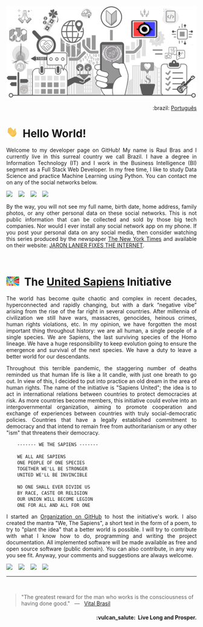 ![UnitedSapiens Banner](https://raw.githubusercontent.com/tecnolista/tecnolista/main/assets/profile-banner.png)

<p align="right">:brazil: <a href="https://github.com/tecnolista">Português</a></p>

# <img src="https://raw.githubusercontent.com/tecnolista/tecnolista/main/assets/hand-waving.gif" width="30px">&nbsp; Hello World!

<p align="justify">Welcome to my developer page on GitHub! My name is Raul Bras and I currently live in this surreal country we call Brazil. I have a degree in Information Technology (IT) and I work in the Business Intelligence (BI) segment as a Full Stack Web Developer. In my free time, I like to study Data Science and practice Machine Learning using Python. You can contact me on any of the social networks below.</p>

<p>
    <a href="https://www.facebook.com/tecnolista"><img src="https://img.shields.io/badge/facebook-%231877F2.svg?&style=for-the-badge&logo=facebook&logoColor=white" height=32></a> &nbsp;&nbsp;
    <a href="https://www.linkedin.com/in/tecnolista"><img src="https://img.shields.io/badge/linkedin-%230A66C2.svg?&style=for-the-badge&logo=linkedin&logoColor=white" height=32></a> &nbsp;&nbsp;
    <a href="https://www.mql5.com/en/users/tecnolista"><img src="https://img.shields.io/badge/MQL5-%234A76B8.svg?&style=for-the-badge&logo=junit5&logoColor=white" height=32></a> &nbsp;&nbsp;
    <a href="https://www.t.me/Tecnolista"><img src="https://img.shields.io/badge/telegram-%2326A5E4.svg?&style=for-the-badge&logo=telegram&logoColor=white" height=32></a> &nbsp;&nbsp;
</p>

 <p align="justify">By the way, you will not see my full name, birth date, home address, family photos, or any other personal data on these social networks. This is not public information that can be collected and sold by those big tech companies. Nor would I ever install any social network app on my phone. If you post your personal data on any social media, then consider watching this series produced by the newspaper <a href="https://www.nytimes.com/">The New York Times</a> and available on their website: <a href="https://www.nytimes.com/interactive/2019/09/23/opinion/data-privacy-jaron-lanier.html">JARON LANIER FIXES THE INTERNET</a>.</p>
<br />


# <img src="https://raw.githubusercontent.com/tecnolista/tecnolista/main/assets/unsap-icon.png" height="24px">&nbsp; The [United Sapiens](https://www.united-sapiens.org/) Initiative

<p align="justify">The world has become quite chaotic and complex in recent decades, hyperconnected and rapidly changing, but with a dark “negative vibe” arising from the rise of the far right in several countries. After millennia of civilization we still have wars, massacres, genocides, heinous crimes, human rights violations, etc. In my opinion, we have forgotten the most important thing throughout history: we are all human, a single people of a single species. We are Sapiens, the last surviving species of the Homo lineage. We have a huge responsibility to keep evolution going to ensure the emergence and survival of the next species. We have a duty to leave a better world for our descendants.</p>

<p align="justify">Throughout this terrible pandemic, the staggering number of deaths reminded us that human life is like a lit candle, with just one breath to go out. In view of this, I decided to put into practice an old dream in the area of human rights. The name of the initiative is "Sapiens United"; the idea is to act in international relations between countries to protect democracies at risk. As more countries become members, this initiative could evolve into an intergovernmental organization, aiming to promote cooperation and exchange of experiences between countries with truly social-democratic policies. Countries that have a legally established commitment to democracy and that intend to remain free from authoritarianism or any other "ism" that threatens their democracy.</p>

```
    ------- WE THE SAPIENS -------

    WE ALL ARE SAPIENS
    ONE PEOPLE OF ONE SPECIES
    TOGETHER WE'LL BE STRONGER
    UNITED WE'LL BE INVINCIBLE

    NO ONE SHALL EVER DIVIDE US
    BY RACE, CASTE OR RELIGION
    OUR UNION WILL BECOME LEGION
    ONE FOR ALL AND ALL FOR ONE
```

<p align="justify">I started an <a href="https://github.com/United-Sapiens">Organization on GitHub</a> to host the initiative's work. I also created the mantra "We, The Sapiens", a short text in the form of a poem, to try to "plant the idea" that a better world is possible. I will try to contribute with what I know how to do, programming and writing the project documentation. All implemented software will be made available as free and open source software (public domain). You can also contribute, in any way you see fit. Anyway, your comments and suggestions are always welcome.</p>

<p>
    <a href="https://www.github.com/united-sapiens"><img src="https://img.shields.io/badge/github-%23181717.svg?&style=for-the-badge&logo=github&logoColor=white" height=32></a> &nbsp;&nbsp;
    <a href="https://www.twitter.com/United_Sapiens"><img src="https://img.shields.io/badge/twitter-%231DA1F2.svg?&style=for-the-badge&logo=twitter&logoColor=white" height=32></a> &nbsp;&nbsp;
    <a href="https://www.reddit.com/user/united_sapiens"><img src="https://img.shields.io/badge/reddit-%23FF4500.svg?&style=for-the-badge&logo=reddit&logoColor=white" height=32></a> &nbsp;&nbsp;
    <a href="https://www.youtube.com/channel/UCUf4NOsEr_0pMNMKK25CPAg"><img src="https://img.shields.io/badge/youtube-%23FF0000.svg?&style=for-the-badge&logo=youtube&logoColor=white" height=32></a>
</p>

- - -
<br />


> "The greatest reward for the man who works is the consciousness of having done good." &nbsp; — &nbsp; <a href="https://en.wikipedia.org/wiki/Vital_Brazil">Vital Brasil</a>


<h4 align="right">:vulcan_salute:&nbsp; Live Long and Prosper.</h4>
